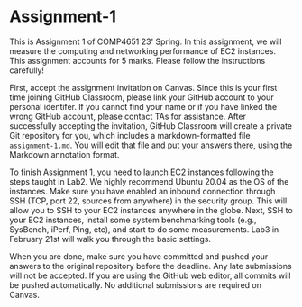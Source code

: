 # Assignment-1

This is Assignment 1 of COMP4651 23' Spring. In this assignment, we will measure the computing and networking performance of EC2 instances. This assignment accounts for 5 marks. Please follow the instructions carefully!

First, accept the assignment invitation on Canvas. Since this is your first time joining GitHub Classroom, please link your GitHub account to your personal identifer. lf you cannot find your name or if you have linked the wrong GitHub account, please contact TAs for assistance. After successfully accepting the invitation, GitHub Classroom will create a private Git repository for you, which includes a markdown-formatted file `assignment-1.md`. You will edit that file and put your answers there, using the Markdown annotation format.

To finish Assignment 1, you need to launch EC2 instances following the steps taught in Lab2. We highly recommend Ubuntu 20.04 as the OS of the instances. Make sure you have enabled an inbound connection through SSH (TCP, port 22, sources from anywhere) in the security group. This will allow you to SSH to your EC2 instances anywhere in the globe. Next, SSH to your EC2 instances, install some system benchmarking tools (e.g., SysBench, iPerf, Ping, etc), and start to do some measurements. Lab3 in February 21st will walk you through the basic settings.

When you are done, make sure you have committed and pushed your answers to the original repository before the deadline. Any late submissions will not be accepted. If you are using the GitHub web editor, all commits will be pushed automatically. No additional submissions are required on Canvas.
